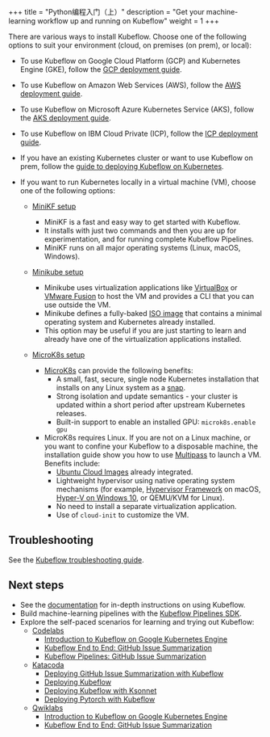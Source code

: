 +++
title = "Python编程入门（上）"
description = "Get your machine-learning workflow up and running on Kubeflow"
weight = 1
+++

There are various ways to install Kubeflow. Choose one of the following options
to suit your environment (cloud, on premises (on prem), or local):

* To use Kubeflow on Google Cloud Platform (GCP) and Kubernetes Engine (GKE),
  follow the [GCP deployment guide](/docs/gke/deploy/).
* To use Kubeflow on Amazon Web Services (AWS),
  follow the [AWS deployment guide](/docs/aws/deploy/).
* To use Kubeflow on Microsoft Azure Kubernetes Service (AKS),
  follow the [AKS deployment guide](/docs/azure/deploy/).
* To use Kubeflow on IBM Cloud Private (ICP), 
	follow the [ICP deployment guide](/docs/started/getting-started-icp/).  
* If you have an existing Kubernetes cluster or want to use Kubeflow on prem,
  follow the [guide to deploying Kubeflow on 
  Kubernetes](/docs/started/getting-started-k8s/).
* If you want to run Kubernetes locally in a virtual machine (VM), choose one of 
  the following options:

   * [MiniKF setup](/docs/started/getting-started-minikf/)
      * MiniKF is a fast and easy way to get started with Kubeflow.
      * It installs with just two commands and then you are up for
	      experimentation, and for running complete Kubeflow Pipelines.
      * MiniKF runs on all major operating systems (Linux, macOS, Windows).

   * [Minikube setup](/docs/started/getting-started-minikube/)
      * Minikube uses virtualization applications like 
        [VirtualBox](https://www.virtualbox.org/) or [VMware
        Fusion](https://www.vmware.com/products/fusion.html) to host the VM
	      and provides a CLI that you can use outside the VM.
      * Minikube defines a fully-baked
       [ISO image](https://en.wikipedia.org/wiki/ISO_image) that contains a
        minimal operating system and Kubernetes already installed.
      * This option may be useful if you are just starting to learn and already
	      have one of the virtualization applications installed.

   * [MicroK8s setup](/docs/started/getting-started-multipass/)
      * [MicroK8s](https://microk8s.io/) can provide the following benefits:
          - A small, fast, secure, single node Kubernetes installation that installs on any
            Linux system as a [snap](https://snapcraft.io/microk8s).
          - Strong isolation and update semantics - your cluster
            is updated within a short period after upstream Kubernetes
            releases.
          - Built-in support to enable an installed GPU:
            `microk8s.enable gpu`
      * MicroK8s requires Linux. If you are not on a Linux machine, or you want
        to confine your Kubeflow to a disposable machine, the installation guide
        show you how to use
        [Multipass](https://github.com/CanonicalLtd/multipass) to launch a VM.
        Benefits include:
          - [Ubuntu Cloud Images](http://cloud-images.ubuntu.com/) already
            integrated.
          - Lightweight hypervisor using native operating system mechanisms
            (for example, [Hypervisor
            Framework](https://developer.apple.com/documentation/hypervisor) on
            macOS, [Hyper-V on Windows
            10](https://docs.microsoft.com/en-us/virtualization/hyper-v-on-windows/quick-start/enable-hyper-v), or
            QEMU/KVM for Linux).
          - No need to install a separate virtualization application.
          - Use of `cloud-init` to customize the VM.
    
## Troubleshooting

See the [Kubeflow troubleshooting guide](/docs/other-guides/troubleshooting/).

## Next steps

* See the [documentation](/docs/) for in-depth instructions on using Kubeflow.
* Build machine-learning pipelines with the [Kubeflow Pipelines 
  SDK](/docs/pipelines/sdk/sdk-overview/).
* Explore the self-paced scenarios for learning and trying out Kubeflow:
  * [Codelabs](https://codelabs.developers.google.com/?cat=tensorflow)
      * [Introduction to Kubeflow on Google Kubernetes
        Engine](https://codelabs.developers.google.com/codelabs/kubeflow-introduction/index.html)
      * [Kubeflow End to End: GitHub Issue
        Summarization](https://codelabs.developers.google.com/codelabs/cloud-kubeflow-e2e-gis/index.html)
      * [Kubeflow Pipelines: GitHub Issue
        Summarization](https://codelabs.developers.google.com/codelabs/cloud-kubeflow-pipelines-gis/index.html)
  * [Katacoda](https://www.katacoda.com/kubeflow)
      * [Deploying GitHub Issue Summarization with
        Kubeflow](https://www.katacoda.com/kubeflow/scenarios/deploying-github-issue-summarization)
      * [Deploying
        Kubeflow](https://www.katacoda.com/kubeflow/scenarios/deploying-kubeflow)
      * [Deploying Kubeflow with
        Ksonnet](https://www.katacoda.com/kubeflow/scenarios/deploying-kubeflow-with-ksonnet)
      * [Deploying Pytorch with
        Kubeflow](https://www.katacoda.com/kubeflow/scenarios/deploy-pytorch-with-kubeflow)
  * [Qwiklabs](https://qwiklabs.com/catalog?keywords=kubeflow)
      * [Introduction to Kubeflow on Google Kubernetes
        Engine](https://qwiklabs.com/focuses/960?locale=en&parent=catalog)
      * [Kubeflow End to End: GitHub Issue
        Summarization](https://qwiklabs.com/focuses/1257?locale=en&parent=catalog)
